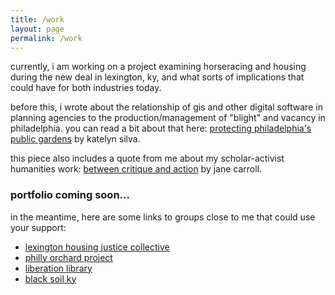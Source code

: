 ```yaml
---
title: /work
layout: page
permalink: /work
---
```

currently, i am working on a project examining horseracing and housing during the new deal in lexington, ky, and what sorts of implications that could have for both industries today.

before this, i wrote about the relationship of gis and other digital software in planning agencies to the production/management of "blight" and vacancy in philadelphia. you can read a bit about that here: [protecting philadelphia's public gardens](https://omnia.sas.upenn.edu/story/protecting-philadelphia%E2%80%99s-urban-gardens) by katelyn silva.

this piece also includes a quote from me about my scholar-activist humanities work: [between critique and action](https://omnia.sas.upenn.edu/story/between-critique-and-action) by jane carroll.

### portfolio coming soon...

in the meantime, here are some links to groups close to me that could use your support:
- [lexington housing justice collective](https://twitter.com/lexhousejustice)
- [philly orchard project](https://www.phillyorchards.org/donate)
- [liberation library](https://www.liberationlib.com/donate.html)
- [black soil ky](https://pages.donately.com/lexingtonlyric/campaign/black-soil-our-better-nature)
